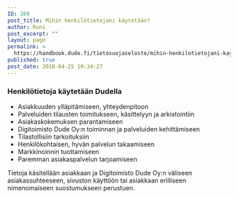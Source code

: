 ```yaml
---
ID: 269
post_title: Mihin henkilötietojani käytetään?
author: Roni
post_excerpt: ""
layout: page
permalink: >
  https://handbook.dude.fi/tietosuojaseloste/mihin-henkilotietojani-kaytetaan
published: true
post_date: 2018-04-25 10:34:27
---
```

<h3>Henkilötietoja käytetään Dudella</h3>
<ul>
 	<li>Asiakkuuden ylläpitämiseen, yhteydenpitoon</li>
 	<li>Palveluiden tilausten toimitukseen, käsittelyyn ja arkistointiin</li>
 	<li>Asiakaskokemuksen parantamiseen</li>
 	<li>Digitoimisto Dude Oy:n toiminnan ja palveluiden kehittämiseen</li>
 	<li>Tilastollisiin tarkoituksiin</li>
 	<li>Henkilökohtaisen, hyvän palvelun takaamiseen</li>
 	<li>Markkinoinnin tuottamiseen</li>
 	<li>Paremman asiakaspalvelun tarjoamiseen</li>
</ul>
Tietoja käsitellään asiakkaan ja Digitoimisto Dude Oy:n väliseen asiakassuhteeseen, sivuston käyttöön tai asiakkaan erilliseen nimenomaiseen suostumukseen perustuen.